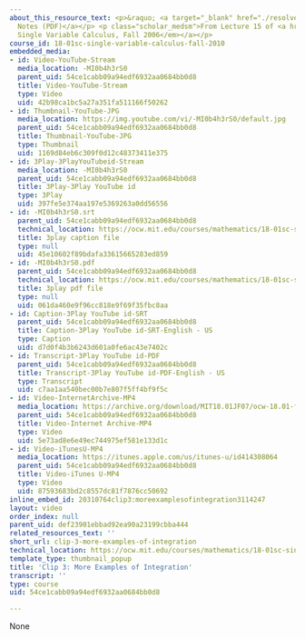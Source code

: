 ```yaml
---
about_this_resource_text: <p>&raquo; <a target="_blank" href="./resolveuid/308cc1bbff50912cdeb1f290f3754459">Accompanying
  Notes (PDF)</a></p> <p class="scholar_medsm">From Lecture 15 of <a href="http://ocw.mit.edu/courses/mathematics/18-01-single-variable-calculus-fall-2006/video-lectures/"><em>18.01
  Single Variable Calculus, Fall 2006</em></a></p>
course_id: 18-01sc-single-variable-calculus-fall-2010
embedded_media:
- id: Video-YouTube-Stream
  media_location: -MI0b4h3rS0
  parent_uid: 54ce1cabb09a94edf6932aa0684bb0d8
  title: Video-YouTube-Stream
  type: Video
  uid: 42b98ca1bc5a27a351fa511166f50262
- id: Thumbnail-YouTube-JPG
  media_location: https://img.youtube.com/vi/-MI0b4h3rS0/default.jpg
  parent_uid: 54ce1cabb09a94edf6932aa0684bb0d8
  title: Thumbnail-YouTube-JPG
  type: Thumbnail
  uid: 1169d84eb6c309f0d12c48373411e375
- id: 3Play-3PlayYouTubeid-Stream
  media_location: -MI0b4h3rS0
  parent_uid: 54ce1cabb09a94edf6932aa0684bb0d8
  title: 3Play-3Play YouTube id
  type: 3Play
  uid: 397fe5e374aa197e5369263a0dd56556
- id: -MI0b4h3rS0.srt
  parent_uid: 54ce1cabb09a94edf6932aa0684bb0d8
  technical_location: https://ocw.mit.edu/courses/mathematics/18-01sc-single-variable-calculus-fall-2010/unit-2-applications-of-differentiation/part-c-mean-value-theorem-antiderivatives-and-differential-equations/session-38-integration-by-substitution/clip-3-more-examples-of-integration/-MI0b4h3rS0.srt
  title: 3play caption file
  type: null
  uid: 45e10602f89bdafa33615665283ed859
- id: -MI0b4h3rS0.pdf
  parent_uid: 54ce1cabb09a94edf6932aa0684bb0d8
  technical_location: https://ocw.mit.edu/courses/mathematics/18-01sc-single-variable-calculus-fall-2010/unit-2-applications-of-differentiation/part-c-mean-value-theorem-antiderivatives-and-differential-equations/session-38-integration-by-substitution/clip-3-more-examples-of-integration/-MI0b4h3rS0.pdf
  title: 3play pdf file
  type: null
  uid: 061da460e9f96cc818e9f69f35fbc8aa
- id: Caption-3Play YouTube id-SRT
  parent_uid: 54ce1cabb09a94edf6932aa0684bb0d8
  title: Caption-3Play YouTube id-SRT-English - US
  type: Caption
  uid: d7d0f4b3b6243d601a0fe6ac43e7402c
- id: Transcript-3Play YouTube id-PDF
  parent_uid: 54ce1cabb09a94edf6932aa0684bb0d8
  title: Transcript-3Play YouTube id-PDF-English - US
  type: Transcript
  uid: c7aa1aa540bec00b7e807f5ff4bf9f5c
- id: Video-InternetArchive-MP4
  media_location: https://archive.org/download/MIT18.01JF07/ocw-18.01-f07-lec15_300k.mp4
  parent_uid: 54ce1cabb09a94edf6932aa0684bb0d8
  title: Video-Internet Archive-MP4
  type: Video
  uid: 5e73ad8e6e49ec744975ef581e133d1c
- id: Video-iTunesU-MP4
  media_location: https://itunes.apple.com/us/itunes-u/id414308064
  parent_uid: 54ce1cabb09a94edf6932aa0684bb0d8
  title: Video-iTunes U-MP4
  type: Video
  uid: 87593683bd2c8557dc81f7876cc50692
inline_embed_id: 20310764clip3:moreexamplesofintegration3114247
layout: video
order_index: null
parent_uid: def23901ebbad92ea90a23199cbba444
related_resources_text: ''
short_url: clip-3-more-examples-of-integration
technical_location: https://ocw.mit.edu/courses/mathematics/18-01sc-single-variable-calculus-fall-2010/unit-2-applications-of-differentiation/part-c-mean-value-theorem-antiderivatives-and-differential-equations/session-38-integration-by-substitution/clip-3-more-examples-of-integration
template_type: thumbnail_popup
title: 'Clip 3: More Examples of Integration'
transcript: ''
type: course
uid: 54ce1cabb09a94edf6932aa0684bb0d8

---
```

None